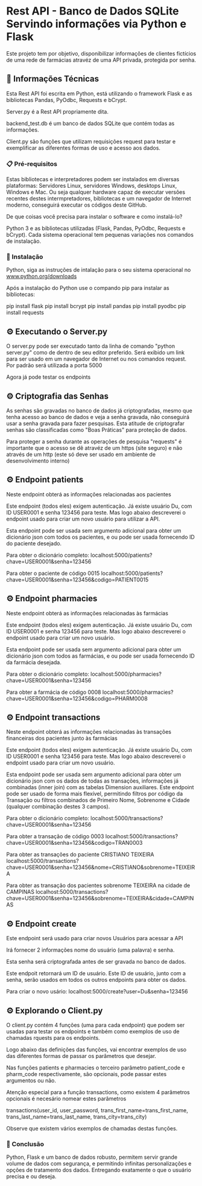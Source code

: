 # Rest API - Banco de Dados SQLite Servindo informações via Python e Flask

Este projeto tem por objetivo, disponibilizar informações de clientes fictícios de uma rede de farmácias atravéz de uma API privada, protegida por senha.

## 🚀 Informações Técnicas

Esta Rest API foi escrita em Python, está utilizando o framework Flask e as bibliotecas Pandas, PyOdbc, Requests e bCrypt.

Server.py é a Rest API propriamente dita.

backend_test.db é um banco de dados SQLite que contém todas as informações.

Client.py são funções que utilizam requisições request para testar e exemplificar as diferentes formas de uso e acesso aos dados.


### 📋 Pré-requisitos

Estas bibliotecas e interpretadores podem ser instalados em diversas plataformas: Servidores Linux, servidores Windows, desktops Linux, Windows e Mac. Ou seja qualquer hardware capaz de executar versões recentes destes intermpretadores, bibliotecas e um navegador de Internet moderno, conseguirá executar os códigos deste GitHub.

De que coisas você precisa para instalar o software e como instalá-lo?

Python 3 e as bibliotecas utilizadas (Flask, Pandas, PyOdbc, Requests e bCrypt). Cada sistema operacional tem pequenas variações nos comandos de instalação.

### 🔧 Instalação

Python, siga as instruções de intalação para o seu sistema operacional no www.python.org/downloads

Após a instalação do Python use o compando pip para instalar as bibliotecas:

pip install flask
pip install bcrypt
pip install pandas
pip install pyodbc
pip install requests

## ⚙️ Executando o Server.py

O server.py pode ser executado tanto da linha de comando "python server.py" como de dentro de seu editor preferido. Será exibido um link para ser usado em um navegador de Internet ou nos comandos request. Por padrão será utilizada a porta 5000 

Agora já pode testar os endpoints

## ⚙️ Criptografia das Senhas

As senhas são gravadas no banco de dados já criptografadas, mesmo que tenha acesso ao banco de dados e veja a senha gravada, não conseguirá usar a senha gravada para fazer pesquisas. Esta atitude de criptografar senhas são classificadas como "Boas Práticas" para proteção de dados.

Para proteger a senha durante as operações de pesquisa "requests" é importante que o acesso se dê atravéz de um https (site seguro) e não através de um http (este só deve ser usado em ambiente de desenvolvimento interno)

## ⚙️ Endpoint patients

Neste endpoint obterá as informações relacionadas aos pacientes

Este endpoint (todos eles) exigem autenticação. Já existe usuário Du, com ID USER0001 e senha 123456 para teste. Mas logo abaixo descreverei o endpoint usado para criar um novo usuário para utilizar a API.

Esta endpoint pode ser usada sem argumento adicional para obter um dicionário json com todos os pacientes, e ou pode ser usada fornecendo ID do paciente desejado.

Para obter o dicionário completo:
localhost:5000/patients?chave=USER0001&senha=123456

Para obter o paciente de código 0015
localhost:5000/patients?chave=USER0001&senha=123456&codigo=PATIENT0015

## ⚙️ Endpoint pharmacies

Neste endpoint obterá as informações relacionadas às farmácias

Este endpoint (todos eles) exigem autenticação. Já existe usuário Du, com ID USER0001 e senha 123456 para teste. Mas logo abaixo descreverei o endpoint usado para criar um novo usuário.

Esta endpoint pode ser usada sem argumento adicional para obter um dicionário json com todos as farmácias, e ou pode ser usada fornecendo ID da farmácia desejada.

Para obter o dicionário completo:
localhost:5000/pharmacies?chave=USER0001&senha=123456

Para obter a farmácia de código 0008
localhost:5000/pharmacies?chave=USER0001&senha=123456&codigo=PHARM0008

## ⚙️ Endpoint transactions

Neste endpoint obterá as informações relacionadas às transações financeiras dos pacientes junto às farmácias

Este endpoint (todos eles) exigem autenticação. Já existe usuário Du, com ID USER0001 e senha 123456 para teste. Mas logo abaixo descreverei o endpoint usado para criar um novo usuário.

Esta endpoint pode ser usada sem argumento adicional para obter um dicionário json com os dados de todas as transações, informações já combinadas (inner join) com as tabelas Dimension auxiliares. Este endpoint pode ser usado de forma mais flexível, permitindo filtros por código da Transação ou filtros combinados de Primeiro Nome, Sobrenome e Cidade (qualquer combinação destes 3 campos).

Para obter o dicionário completo:
localhost:5000/transactions?chave=USER0001&senha=123456

Para obter a transação de código 0003
localhost:5000/transactions?chave=USER0001&senha=123456&codigo=TRAN0003

Para obter as transações do paciente CRISTIANO TEIXEIRA
localhost:5000/transactions?chave=USER0001&senha=123456&nome=CRISTIANO&sobrenome=TEIXEIRA

Para obter as transação dos pacientes sobrenome TEIXEIRA na cidade de CAMPINAS
localhost:5000/transactions?chave=USER0001&senha=123456&sobrenome=TEIXEIRA&cidade=CAMPINAS

## ⚙️ Endpoint create

Este endpoint será usado para criar novos Usuários para acessar a API

Irá fornecer 2 informações nome do usuário (uma palavra) e senha.

Esta senha será criptografada antes de ser gravada no banco de dados.

Este endpoit retornará um ID de usuário. Este ID de usuário, junto com a senha, serão usados em todos os outros endpoints para obter os dados.

Para criar o novo usário:
localhost:5000/create?user=Du&senha=123456

## ⚙️ Explorando o Client.py

O client.py contém 4 funções (uma para cada endpoint) que podem ser usadas para testar os endpoints e também como exemplos de uso de chamadas rquests para os endpoints.

Logo abaixo das definições das funções, vai encontrar exemplos de uso das diferentes formas de passar os parâmetros que desejar.

Nas funções patients e pharmacies o terceiro parâmetro patient_code e pharm_code respectivamente, são opcionais, pode passar estes argumentos ou não.

Atenção especial para a função transactions, como existem 4 parâmetros opcionais é necesário nomear estes parâmetros

transactions(user_id, user_password, trans_first_name=trans_first_name, trans_last_name=trans_last_name, trans_city=trans_city)

Observe que existem vários exemplos de chamadas destas funções.

### 🔩 Conclusão

Python, Flask e um banco de dados robusto, permitem servir grande volume de dados com segurança, e permitindo infinitas personalizações e opções de tratamento dos dados. Entregando exatamente o que o usuário precisa e ou deseja.


